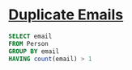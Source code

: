 # [Duplicate Emails](https://leetcode.com/problems/duplicate-emails/description/)

```sql
SELECT email
FROM Person
GROUP BY email
HAVING count(email) > 1
```